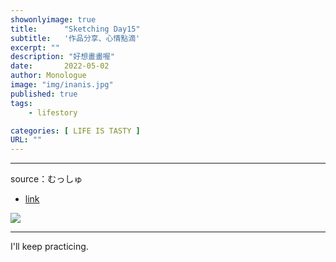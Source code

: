 ```yaml
---
showonlyimage: true
title:      "Sketching Day15"
subtitle:   '作品分享、心情點滴'
excerpt: ""
description: "好想畫畫喔"
date:       2022-05-02
author: Monologue    
image: "img/inanis.jpg"
published: true 
tags:
    - lifestory

categories: [ LIFE IS TASTY ]
URL: ""
---
```

***
source：むっしゅ  
* [link](https://twitter.com/omu001)  
  
![](/blog/sketch/d15-1.jpg)
  
***
I'll keep practicing.
<!--more-->
